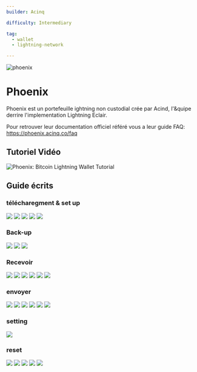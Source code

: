 ```yaml
---
builder: Acinq

difficulty: Intermediary

tag: 
  - wallet
  - lightning-network 

---
```


![phoenix](assets\0.jpeg)

# Phoenix

Phoenix est un portefeuille ightning non custodial crée par Acind, l'&quipe derrire l'implementation Lightning Eclair. 

Pour retrouver leur documentation officiel référé vous a leur guide FAQ: https://phoenix.acinq.co/faq


## Tutoriel Vidéo

![ Phoenix: Bitcoin Lightning Wallet Tutorial](https://www.youtube.com/watch?v=Cx5PK1H5OR0) 

## Guide écrits

### télécharegment & set up
![](assets\screenshot1.png)
![](assets\screenshot2.png)
![](assets\screenshot3.png)
![](assets\screenshot4.png)
![](assets\screenshot5.png)

### Back-up 

![](assets\screenshot6.png)
![](assets\screenshot7.png)
![](assets\screenshot8.png)

### Recevoir 

![](assets\screenshot9.png)
![](assets\screenshot10.png)
![](assets\screenshot11.png)
![](assets\screenshot12.png)
![](assets\screenshot13.png)
![](assets\screenshot14.png)

### envoyer 
![](assets\screenshot15.png)
![](assets\screenshot16.png)
![](assets\screenshot17.png)
![](assets\screenshot18.png)
![](assets\screenshot19.png)
![](assets\screenshot20.png)
### setting 

![](assets\screenshot21.png)


### reset

![](assets\screenshot22.png)
![](assets\screenshot23.png)
![](assets\screenshot24.png)
![](assets\screenshot25.png)
![](assets\screenshot26.png)
